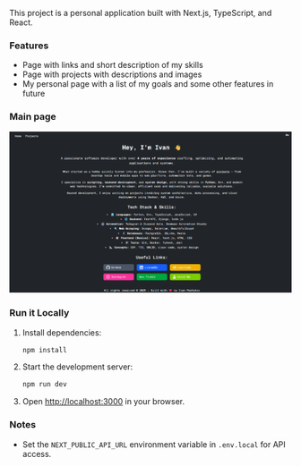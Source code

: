 This project is a personal application built with Next.js, TypeScript, and React.

### Features

- Page with links and short description of my skills
- Page with projects with descriptions and images
- My personal page with a list of my goals and some other features in future

### Main page

![Page image](images/page.png)

### Run it Locally

1. Install dependencies:
   ```bash
   npm install
   ```
2. Start the development server:
   ```bash
   npm run dev
   ```
3. Open [http://localhost:3000](http://localhost:3000) in your browser.

### Notes

- Set the `NEXT_PUBLIC_API_URL` environment variable in `.env.local` for API access.
